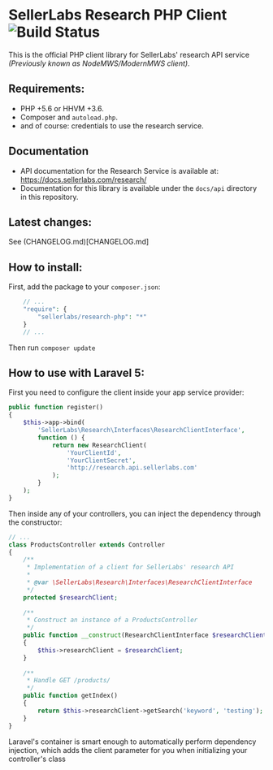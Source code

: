 # SellerLabs Research PHP Client ![Build Status](https://travis-ci.org/sellerlabs/research-php.svg?branch=master)

This is the official PHP client library for SellerLabs' research API service
_(Previously known as NodeMWS/ModernMWS client)_.

## Requirements:

- PHP +5.6 or HHVM +3.6.
- Composer and `autoload.php`.
- and of course: credentials to use the research service.

## Documentation

- API documentation for the Research Service is available at: 
https://docs.sellerlabs.com/research/
- Documentation for this library is available under the `docs/api` directory in
this repository.

## Latest changes:

See (CHANGELOG.md)[CHANGELOG.md]

## How to install:

First, add the package to your `composer.json`:

```php
    // ...
    "require": {
        "sellerlabs/research-php": "*"
    }
    // ...
```

Then run `composer update`

## How to use with Laravel 5:

First you need to configure the client inside your app service provider:

```php
public function register()
{
    $this->app->bind(
        'SellerLabs\Research\Interfaces\ResearchClientInterface',
        function () {
            return new ResearchClient(
                'YourClientId',
                'YourClientSecret',
                'http://research.api.sellerlabs.com'
            );
        }
    );
}
```

Then inside any of your controllers, you can inject the dependency through the 
constructor:

```php
// ...
class ProductsController extends Controller
{
    /**
     * Implementation of a client for SellerLabs' research API
     * 
     * @var \SellerLabs\Research\Interfaces\ResearchClientInterface
     */
    protected $researchClient;
    
    /**
     * Construct an instance of a ProductsController
     */
    public function __construct(ResearchClientInterface $researchClient)
    {
        $this->researchClient = $researchClient;
    }
    
    /**
     * Handle GET /products/
     */
    public function getIndex()
    {
        return $this->researchClient->getSearch('keyword', 'testing');
    }
}
```

Laravel's container is smart enough to automatically perform dependency 
injection, which adds the client parameter for you when initializing your 
controller's class

